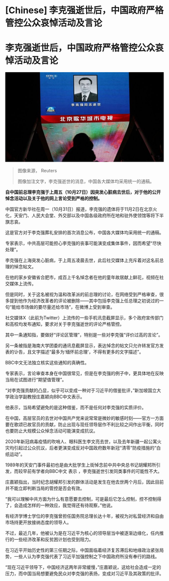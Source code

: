 # [Chinese] 李克强逝世后，中国政府严格管控公众哀悼活动及言论

#  李克强逝世后，中国政府严格管控公众哀悼活动及言论


![李克强逝世的消息，中国各大媒体均采用统一的通稿。](_131575152_769b88e193bb6c83231cbec8914e5d6454ffd6ed.jpg)

> 图像来源，  Reuters
>
> 图像加注文字，李克强逝世的消息，中国各大媒体均采用统一的通稿。

**自中国前总理李克强于上周五（10月27日）因突发心脏病去世后，对于他的公开悼念活动以及关于他的网上言论受到严格的控制。**

中国官方新华社在周一（10月31日）报道，李克强的遗体将于11月2日在北京火化，天安门、人民大会堂、外交部以及中国各级政府所在地和驻外使领馆等将下半旗志哀。

这是官方对于李克强葬礼安排的首次消息公布，中国各大媒体均采用统一的通稿。

专家表示，中共高层可能担心李克强的丧事可能演变成集体事件，因而希望“尽快处理”。

李克强在上海突发心脏病，于上周五凌晨去世，此后社交媒体上充斥着对这名前总理的悼念帖文。

在他的家乡安徽省合肥市，成百上千名悼念者在他的童年故居献上鲜花，视频在社交媒体上流传。

但是同时，关于这名被视为温和改革派的前总理的讨论，在网络受到严格审查，很多提到他作为经济改革者的评论被删除——其中包括李克强上任总理之初说过的一句“能给市场做的要尽量还给市场”，在微博上受到审查。

社交媒体X（此前为Twitter）上流传的一些手机讯息截屏显示，多个政府宣传部门和高校均发布通知，要求对关于李克强逝世的评论严格管控。

其中一条通知指，要做好“评论区管理”，特别是一些对李克强“评价过高的言论”。

另一条被指是海南大学团委的通讯息截屏显示，表达悼念的帖文只允许转发官方发表的讣告，且文字描述“最多为‘缅怀前总理’，不得有更多的文字描述”。

BBC中文无法独立核实这些通知的真确性。

专家表示，言论审查本身在中国很常见，但是在李克强的例子中，更具体地在反映当局在试图进行“期望值管理”。

“对李克强贡献的凸显，似乎可以变成一种对于习近平的借鉴批评，”新加坡国立大学政治学副教授庄嘉颖向BBC中文表示。

他表示，当局希望避免的是这种借鉴，而不是任何对李克强的实质评价。


在中国，高层官员的去世对中国共产党来说常常是微妙的敏感时刻——官方一方面要在歌颂已故官员的贡献，防止出现与现任领导层作不利比较之间作出平衡，同时也要防止大规模公众悼念活动可能演变成抗议。

2020年新冠病毒疫情的吹哨人、眼科医生李文亮去世，以及去年新疆一起公寓火灾均引起过公众抗议，后者更演变成反对中国政府数年新冠“清零”防疫措施的“白纸运动”。

1989年的天安门事件最初也是由大批学生上街悼念前中共中央总书记胡耀邦所引发，而较早前有学者向BBC中文 表示  ，李克强逝世引发同类事件的可能性不大。

庄嘉颖指出，当时纪念胡耀邦引发的群体活动是发生在他去世两个月后，因此目前并不能立即判断当局的管控是否会有效。

“我可以理解中共方面为什么有意愿要去控制，可是最后它怎么控制，控不控制得了，会造成怎样的一种效应，我觉得还有待观察，”他说。

有经济学博士学位的李克强曾担任国务院总理长达十年，被视为对私营经济和自由市场持更开放接纳态度的领导人。

不过，最近几年，他被认为是在习近平为核心的领导层当中被逐渐边缘化，任内推行的一些经济改革和反贫困计划也受到阻力。

在习近平开始历史性的第三任期之际，中国面临着经济复苏滞后和地缘政治紧张局势，一些人认为李克强代表了习近平加强控制之下中国政府所没有奉行的路线。

“现在习近平领导下，中国经济这两年非常缓慢，”庄嘉颖说，这给社会造成一定的压力，而中国当局想要避免民众对李克强的表扬，变成对习近平及其政策的批评。


